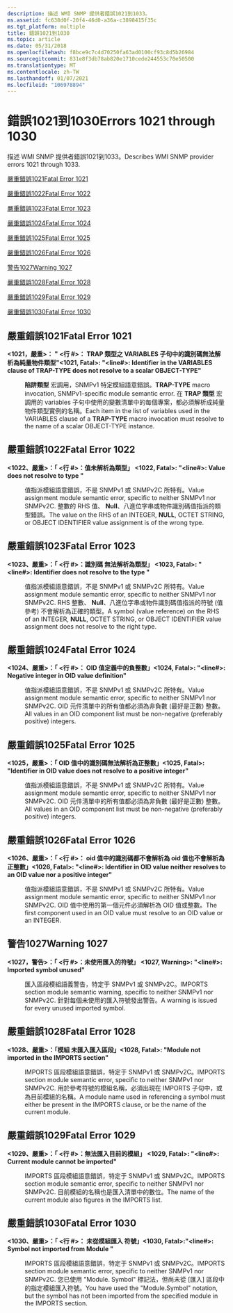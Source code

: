 ```yaml
---
description: 描述 WMI SNMP 提供者錯誤1021到1033。
ms.assetid: fc638d0f-20f4-46d0-a36a-c3898415f35c
ms.tgt_platform: multiple
title: 錯誤1021到1030
ms.topic: article
ms.date: 05/31/2018
ms.openlocfilehash: f8bce9c7c4d70250fa63ad0100cf93c8d5b26984
ms.sourcegitcommit: 831e8f3db78ab820e1710cede244553c70e50500
ms.translationtype: MT
ms.contentlocale: zh-TW
ms.lasthandoff: 01/07/2021
ms.locfileid: "106978894"
---
```

# <a name="errors-1021-through-1030"></a><span data-ttu-id="68346-103">錯誤1021到1030</span><span class="sxs-lookup"><span data-stu-id="68346-103">Errors 1021 through 1030</span></span>

<span data-ttu-id="68346-104">描述 WMI SNMP 提供者錯誤1021到1033。</span><span class="sxs-lookup"><span data-stu-id="68346-104">Describes WMI SNMP provider errors 1021 through 1033.</span></span>

[<span data-ttu-id="68346-105">嚴重錯誤1021</span><span class="sxs-lookup"><span data-stu-id="68346-105">Fatal Error 1021</span></span>](#fatal-error-1021)

[<span data-ttu-id="68346-106">嚴重錯誤1022</span><span class="sxs-lookup"><span data-stu-id="68346-106">Fatal Error 1022</span></span>](#fatal-error-1022)

[<span data-ttu-id="68346-107">嚴重錯誤1023</span><span class="sxs-lookup"><span data-stu-id="68346-107">Fatal Error 1023</span></span>](#fatal-error-1023)

[<span data-ttu-id="68346-108">嚴重錯誤1024</span><span class="sxs-lookup"><span data-stu-id="68346-108">Fatal Error 1024</span></span>](#fatal-error-1024)

[<span data-ttu-id="68346-109">嚴重錯誤1025</span><span class="sxs-lookup"><span data-stu-id="68346-109">Fatal Error 1025</span></span>](#fatal-error-1025)

[<span data-ttu-id="68346-110">嚴重錯誤1026</span><span class="sxs-lookup"><span data-stu-id="68346-110">Fatal Error 1026</span></span>](#fatal-error-1026)

[<span data-ttu-id="68346-111">警告1027</span><span class="sxs-lookup"><span data-stu-id="68346-111">Warning 1027</span></span>](#warning-1027)

[<span data-ttu-id="68346-112">嚴重錯誤1028</span><span class="sxs-lookup"><span data-stu-id="68346-112">Fatal Error 1028</span></span>](#fatal-error-1028)

[<span data-ttu-id="68346-113">嚴重錯誤1029</span><span class="sxs-lookup"><span data-stu-id="68346-113">Fatal Error 1029</span></span>](#fatal-error-1029)

[<span data-ttu-id="68346-114">嚴重錯誤1030</span><span class="sxs-lookup"><span data-stu-id="68346-114">Fatal Error 1030</span></span>](#fatal-error-1030)

## <a name="fatal-error-1021"></a><span data-ttu-id="68346-115">嚴重錯誤1021</span><span class="sxs-lookup"><span data-stu-id="68346-115">Fatal Error 1021</span></span>

<dl> <dt>

<span data-ttu-id="68346-116"><span id="_1021__Fatal_____fileName__line____Identifier__identifier__in_the_VARIABLES_clause_of_TRAP-TYPE_does_not_resolve_to_a_scalar_OBJECT-TYPE_"></span><span id="_1021__fatal_____filename__line____identifier__identifier__in_the_variables_clause_of_trap-type_does_not_resolve_to_a_scalar_object-type_"></span><span id="_1021__FATAL_____FILENAME__LINE____IDENTIFIER__IDENTIFIER__IN_THE_VARIABLES_CLAUSE_OF_TRAP-TYPE_DOES_NOT_RESOLVE_TO_A_SCALAR_OBJECT-TYPE_"></span>**<1021，嚴重>： " <fileName><行 \#>： <identifier> TRAP 類型之 VARIABLES 子句中的識別碼無法解析為純量物件類型"**</span><span class="sxs-lookup"><span data-stu-id="68346-116"><span id="_1021__Fatal_____fileName__line____Identifier__identifier__in_the_VARIABLES_clause_of_TRAP-TYPE_does_not_resolve_to_a_scalar_OBJECT-TYPE_"></span><span id="_1021__fatal_____filename__line____identifier__identifier__in_the_variables_clause_of_trap-type_does_not_resolve_to_a_scalar_object-type_"></span><span id="_1021__FATAL_____FILENAME__LINE____IDENTIFIER__IDENTIFIER__IN_THE_VARIABLES_CLAUSE_OF_TRAP-TYPE_DOES_NOT_RESOLVE_TO_A_SCALAR_OBJECT-TYPE_"></span>**<1021, Fatal>: "<fileName><line\#>: Identifier <identifier> in the VARIABLES clause of TRAP-TYPE does not resolve to a scalar OBJECT-TYPE"**</span></span>
</dt> <dd>

<span data-ttu-id="68346-117">**陷阱類型** 宏調用，SNMPv1 特定模組語意錯誤。</span><span class="sxs-lookup"><span data-stu-id="68346-117">**TRAP-TYPE** macro invocation, SNMPv1-specific module semantic error.</span></span> <span data-ttu-id="68346-118">在 **TRAP 類型** 宏調用的 variables 子句中使用的變數清單中的每個專案，都必須解析成純量物件類型實例的名稱。</span><span class="sxs-lookup"><span data-stu-id="68346-118">Each item in the list of variables used in the VARIABLES clause of a **TRAP-TYPE** macro invocation must resolve to the name of a scalar OBJECT-TYPE instance.</span></span>

</dd> </dl>

## <a name="fatal-error-1022"></a><span data-ttu-id="68346-119">嚴重錯誤1022</span><span class="sxs-lookup"><span data-stu-id="68346-119">Fatal Error 1022</span></span>

<dl> <dt>

<span data-ttu-id="68346-120"><span id="_1022__Fatal_____fileName__line____Value_does_not_resolve_to_type__type__"></span><span id="_1022__fatal_____filename__line____value_does_not_resolve_to_type__type__"></span><span id="_1022__FATAL_____FILENAME__LINE____VALUE_DOES_NOT_RESOLVE_TO_TYPE__TYPE__"></span>**<1022、嚴重>：「 <fileName><行 \#>：值未解析為類型」 <type>**</span><span class="sxs-lookup"><span data-stu-id="68346-120"><span id="_1022__Fatal_____fileName__line____Value_does_not_resolve_to_type__type__"></span><span id="_1022__fatal_____filename__line____value_does_not_resolve_to_type__type__"></span><span id="_1022__FATAL_____FILENAME__LINE____VALUE_DOES_NOT_RESOLVE_TO_TYPE__TYPE__"></span>**<1022, Fatal>: "<fileName><line\#>: Value does not resolve to type <type>"**</span></span>
</dt> <dd>

<span data-ttu-id="68346-121">值指派模組語意錯誤，不是 SNMPv1 或 SNMPv2C 所特有。</span><span class="sxs-lookup"><span data-stu-id="68346-121">Value assignment module semantic error, specific to neither SNMPv1 nor SNMPv2C.</span></span> <span data-ttu-id="68346-122">整數的 RHS 值、 **Null**、八進位字串或物件識別碼值指派的類型錯誤。</span><span class="sxs-lookup"><span data-stu-id="68346-122">The value on the RHS of an INTEGER, **NULL**, OCTET STRING, or OBJECT IDENTIFIER value assignment is of the wrong type.</span></span>

</dd> </dl>

## <a name="fatal-error-1023"></a><span data-ttu-id="68346-123">嚴重錯誤1023</span><span class="sxs-lookup"><span data-stu-id="68346-123">Fatal Error 1023</span></span>

<dl> <dt>

<span data-ttu-id="68346-124"><span id="_1023__Fatal_____fileName__line____Identifier__identifier__does_not_resolve_to_the_type__identifier__"></span><span id="_1023__fatal_____filename__line____identifier__identifier__does_not_resolve_to_the_type__identifier__"></span><span id="_1023__FATAL_____FILENAME__LINE____IDENTIFIER__IDENTIFIER__DOES_NOT_RESOLVE_TO_THE_TYPE__IDENTIFIER__"></span>**<1023、嚴重>：「 <fileName><行 \#>：識別碼 <identifier> 無法解析為類型」 <identifier>**</span><span class="sxs-lookup"><span data-stu-id="68346-124"><span id="_1023__Fatal_____fileName__line____Identifier__identifier__does_not_resolve_to_the_type__identifier__"></span><span id="_1023__fatal_____filename__line____identifier__identifier__does_not_resolve_to_the_type__identifier__"></span><span id="_1023__FATAL_____FILENAME__LINE____IDENTIFIER__IDENTIFIER__DOES_NOT_RESOLVE_TO_THE_TYPE__IDENTIFIER__"></span>**<1023, Fatal>: "<fileName><line\#>: Identifier <identifier> does not resolve to the type <identifier>"**</span></span>
</dt> <dd>

<span data-ttu-id="68346-125">值指派模組語意錯誤，不是 SNMPv1 或 SNMPv2C 所特有。</span><span class="sxs-lookup"><span data-stu-id="68346-125">Value assignment module semantic error, specific to neither SNMPv1 nor SNMPv2C.</span></span> <span data-ttu-id="68346-126">RHS 整數、 **Null**、八進位字串或物件識別碼值指派的符號 (值參考) 不會解析為正確的類型。</span><span class="sxs-lookup"><span data-stu-id="68346-126">A symbol (value reference) on the RHS of an INTEGER, **NULL**, OCTET STRING, or OBJECT IDENTIFIER value assignment does not resolve to the right type.</span></span>

</dd> </dl>

## <a name="fatal-error-1024"></a><span data-ttu-id="68346-127">嚴重錯誤1024</span><span class="sxs-lookup"><span data-stu-id="68346-127">Fatal Error 1024</span></span>

<dl> <dt>

<span data-ttu-id="68346-128"><span id="_1024__Fatal_____fileName__line____Negative_integer_in_OID_value_definition_"></span><span id="_1024__fatal_____filename__line____negative_integer_in_oid_value_definition_"></span><span id="_1024__FATAL_____FILENAME__LINE____NEGATIVE_INTEGER_IN_OID_VALUE_DEFINITION_"></span>**<1024、嚴重>：「 <fileName><行 \#>： OID 值定義中的負整數」**</span><span class="sxs-lookup"><span data-stu-id="68346-128"><span id="_1024__Fatal_____fileName__line____Negative_integer_in_OID_value_definition_"></span><span id="_1024__fatal_____filename__line____negative_integer_in_oid_value_definition_"></span><span id="_1024__FATAL_____FILENAME__LINE____NEGATIVE_INTEGER_IN_OID_VALUE_DEFINITION_"></span>**<1024, Fatal>: "<fileName><line\#>: Negative integer in OID value definition"**</span></span>
</dt> <dd>

<span data-ttu-id="68346-129">值指派模組語意錯誤，不是 SNMPv1 或 SNMPv2C 所特有。</span><span class="sxs-lookup"><span data-stu-id="68346-129">Value assignment module semantic error, specific to neither SNMPv1 nor SNMPv2C.</span></span> <span data-ttu-id="68346-130">OID 元件清單中的所有值都必須為非負數 (最好是正數) 整數。</span><span class="sxs-lookup"><span data-stu-id="68346-130">All values in an OID component list must be non-negative (preferably positive) integers.</span></span>

</dd> </dl>

## <a name="fatal-error-1025"></a><span data-ttu-id="68346-131">嚴重錯誤1025</span><span class="sxs-lookup"><span data-stu-id="68346-131">Fatal Error 1025</span></span>

<dl> <dt>

<span data-ttu-id="68346-132"><span id="_1025__Fatal____Identifier__identifier__in_OID_value_does_not_resolve_to_a_positive_integer_"></span><span id="_1025__fatal____identifier__identifier__in_oid_value_does_not_resolve_to_a_positive_integer_"></span><span id="_1025__FATAL____IDENTIFIER__IDENTIFIER__IN_OID_VALUE_DOES_NOT_RESOLVE_TO_A_POSITIVE_INTEGER_"></span>**<1025，嚴重>：「 <identifier> OID 值中的識別碼無法解析為正整數」**</span><span class="sxs-lookup"><span data-stu-id="68346-132"><span id="_1025__Fatal____Identifier__identifier__in_OID_value_does_not_resolve_to_a_positive_integer_"></span><span id="_1025__fatal____identifier__identifier__in_oid_value_does_not_resolve_to_a_positive_integer_"></span><span id="_1025__FATAL____IDENTIFIER__IDENTIFIER__IN_OID_VALUE_DOES_NOT_RESOLVE_TO_A_POSITIVE_INTEGER_"></span>**<1025, Fatal>: "Identifier <identifier> in OID value does not resolve to a positive integer"**</span></span>
</dt> <dd>

<span data-ttu-id="68346-133">值指派模組語意錯誤，不是 SNMPv1 或 SNMPv2C 所特有。</span><span class="sxs-lookup"><span data-stu-id="68346-133">Value assignment module semantic error, specific to neither SNMPv1 nor SNMPv2C.</span></span> <span data-ttu-id="68346-134">OID 元件清單中的所有值都必須為非負數 (最好是正數) 整數。</span><span class="sxs-lookup"><span data-stu-id="68346-134">All values in an OID component list must be non-negative (preferably positive) integers.</span></span>

</dd> </dl>

## <a name="fatal-error-1026"></a><span data-ttu-id="68346-135">嚴重錯誤1026</span><span class="sxs-lookup"><span data-stu-id="68346-135">Fatal Error 1026</span></span>

<dl> <dt>

<span data-ttu-id="68346-136"><span id="_1026__Fatal_____fileName__line____Identifier__identifier__in_OID_value_neither_resolves_to_an_OID_value_nor_a_positive_integer_"></span><span id="_1026__fatal_____filename__line____identifier__identifier__in_oid_value_neither_resolves_to_an_oid_value_nor_a_positive_integer_"></span><span id="_1026__FATAL_____FILENAME__LINE____IDENTIFIER__IDENTIFIER__IN_OID_VALUE_NEITHER_RESOLVES_TO_AN_OID_VALUE_NOR_A_POSITIVE_INTEGER_"></span>**<1026、嚴重>：「 <fileName><行 \#>： <identifier> oid 值中的識別碼都不會解析為 oid 值也不會解析為正整數」**</span><span class="sxs-lookup"><span data-stu-id="68346-136"><span id="_1026__Fatal_____fileName__line____Identifier__identifier__in_OID_value_neither_resolves_to_an_OID_value_nor_a_positive_integer_"></span><span id="_1026__fatal_____filename__line____identifier__identifier__in_oid_value_neither_resolves_to_an_oid_value_nor_a_positive_integer_"></span><span id="_1026__FATAL_____FILENAME__LINE____IDENTIFIER__IDENTIFIER__IN_OID_VALUE_NEITHER_RESOLVES_TO_AN_OID_VALUE_NOR_A_POSITIVE_INTEGER_"></span>**<1026, Fatal>: "<fileName><line\#>: Identifier <identifier> in OID value neither resolves to an OID value nor a positive integer"**</span></span>
</dt> <dd>

<span data-ttu-id="68346-137">值指派模組語意錯誤，不是 SNMPv1 或 SNMPv2C 所特有。</span><span class="sxs-lookup"><span data-stu-id="68346-137">Value assignment module semantic error, specific to neither SNMPv1 nor SNMPv2C.</span></span> <span data-ttu-id="68346-138">OID 值中使用的第一個元件必須解析為 OID 值或整數。</span><span class="sxs-lookup"><span data-stu-id="68346-138">The first component used in an OID value must resolve to an OID value or an INTEGER.</span></span>

</dd> </dl>

## <a name="warning-1027"></a><span data-ttu-id="68346-139">警告1027</span><span class="sxs-lookup"><span data-stu-id="68346-139">Warning 1027</span></span>

<dl> <dt>

<span data-ttu-id="68346-140"><span id="_1027__Warning_____fileName__line____Imported_symbol__identifier__unused_"></span><span id="_1027__warning_____filename__line____imported_symbol__identifier__unused_"></span><span id="_1027__WARNING_____FILENAME__LINE____IMPORTED_SYMBOL__IDENTIFIER__UNUSED_"></span>**<1027，警告>：「 <fileName><行 \#>：未使用匯入的符號」 <identifier>**</span><span class="sxs-lookup"><span data-stu-id="68346-140"><span id="_1027__Warning_____fileName__line____Imported_symbol__identifier__unused_"></span><span id="_1027__warning_____filename__line____imported_symbol__identifier__unused_"></span><span id="_1027__WARNING_____FILENAME__LINE____IMPORTED_SYMBOL__IDENTIFIER__UNUSED_"></span>**<1027, Warning>: "<fileName><line\#>: Imported symbol <identifier> unused"**</span></span>
</dt> <dd>

<span data-ttu-id="68346-141">匯入區段模組語義警告，特定于 SNMPv1 或 SNMPv2C。</span><span class="sxs-lookup"><span data-stu-id="68346-141">IMPORTS section module semantic warning, specific to neither SNMPv1 nor SNMPv2C.</span></span> <span data-ttu-id="68346-142">針對每個未使用的匯入符號發出警告。</span><span class="sxs-lookup"><span data-stu-id="68346-142">A warning is issued for every unused imported symbol.</span></span>

</dd> </dl>

## <a name="fatal-error-1028"></a><span data-ttu-id="68346-143">嚴重錯誤1028</span><span class="sxs-lookup"><span data-stu-id="68346-143">Fatal Error 1028</span></span>

<dl> <dt>

<span data-ttu-id="68346-144"><span id="_1028__Fatal____Module__identifier__not_imported_in_the_IMPORTS_section_"></span><span id="_1028__fatal____module__identifier__not_imported_in_the_imports_section_"></span><span id="_1028__FATAL____MODULE__IDENTIFIER__NOT_IMPORTED_IN_THE_IMPORTS_SECTION_"></span>**<1028、嚴重>：「模組 <identifier> 未匯入匯入區段」**</span><span class="sxs-lookup"><span data-stu-id="68346-144"><span id="_1028__Fatal____Module__identifier__not_imported_in_the_IMPORTS_section_"></span><span id="_1028__fatal____module__identifier__not_imported_in_the_imports_section_"></span><span id="_1028__FATAL____MODULE__IDENTIFIER__NOT_IMPORTED_IN_THE_IMPORTS_SECTION_"></span>**<1028, Fatal>: "Module <identifier> not imported in the IMPORTS section"**</span></span>
</dt> <dd>

<span data-ttu-id="68346-145">IMPORTS 區段模組語意錯誤，特定于 SNMPv1 或 SNMPv2C。</span><span class="sxs-lookup"><span data-stu-id="68346-145">IMPORTS section module semantic error, specific to neither SNMPv1 nor SNMPv2C.</span></span> <span data-ttu-id="68346-146">用於參考符號的模組名稱，必須出現在 IMPORTS 子句中，或為目前模組的名稱。</span><span class="sxs-lookup"><span data-stu-id="68346-146">A module name used in referencing a symbol must either be present in the IMPORTS clause, or be the name of the current module.</span></span>

</dd> </dl>

## <a name="fatal-error-1029"></a><span data-ttu-id="68346-147">嚴重錯誤1029</span><span class="sxs-lookup"><span data-stu-id="68346-147">Fatal Error 1029</span></span>

<dl> <dt>

<span data-ttu-id="68346-148"><span id="_1029__Fatal_____fileName__line____Current_module__identifier__cannot_be_imported_"></span><span id="_1029__fatal_____filename__line____current_module__identifier__cannot_be_imported_"></span><span id="_1029__FATAL_____FILENAME__LINE____CURRENT_MODULE__IDENTIFIER__CANNOT_BE_IMPORTED_"></span>**<1029、嚴重>：「 <fileName><行 \#>：無法匯入目前的模組」 <identifier>**</span><span class="sxs-lookup"><span data-stu-id="68346-148"><span id="_1029__Fatal_____fileName__line____Current_module__identifier__cannot_be_imported_"></span><span id="_1029__fatal_____filename__line____current_module__identifier__cannot_be_imported_"></span><span id="_1029__FATAL_____FILENAME__LINE____CURRENT_MODULE__IDENTIFIER__CANNOT_BE_IMPORTED_"></span>**<1029, Fatal>: "<fileName><line\#>: Current module <identifier> cannot be imported"**</span></span>
</dt> <dd>

<span data-ttu-id="68346-149">IMPORTS 區段模組語意錯誤，特定于 SNMPv1 或 SNMPv2C。</span><span class="sxs-lookup"><span data-stu-id="68346-149">IMPORTS section module semantic error, specific to neither SNMPv1 nor SNMPv2C.</span></span> <span data-ttu-id="68346-150">目前模組的名稱也是匯入清單中的數位。</span><span class="sxs-lookup"><span data-stu-id="68346-150">The name of the current module also figures in the IMPORTS list.</span></span>

</dd> </dl>

## <a name="fatal-error-1030"></a><span data-ttu-id="68346-151">嚴重錯誤1030</span><span class="sxs-lookup"><span data-stu-id="68346-151">Fatal Error 1030</span></span>

<dl> <dt>

<span data-ttu-id="68346-152"><span id="_1030__Fatal____fileName__line____Symbol__identifier__not_imported_from_Module__identifier__"></span><span id="_1030__fatal____filename__line____symbol__identifier__not_imported_from_module__identifier__"></span><span id="_1030__FATAL____FILENAME__LINE____SYMBOL__IDENTIFIER__NOT_IMPORTED_FROM_MODULE__IDENTIFIER__"></span>**<1030、嚴重>：「 <fileName><行 \#>： <identifier> 未從模組匯入 <identifier> 符號」**</span><span class="sxs-lookup"><span data-stu-id="68346-152"><span id="_1030__Fatal____fileName__line____Symbol__identifier__not_imported_from_Module__identifier__"></span><span id="_1030__fatal____filename__line____symbol__identifier__not_imported_from_module__identifier__"></span><span id="_1030__FATAL____FILENAME__LINE____SYMBOL__IDENTIFIER__NOT_IMPORTED_FROM_MODULE__IDENTIFIER__"></span>**<1030, Fatal>:"<fileName><line\#>: Symbol <identifier> not imported from Module <identifier>"**</span></span>
</dt> <dd>

<span data-ttu-id="68346-153">IMPORTS 區段模組語意錯誤，特定于 SNMPv1 或 SNMPv2C。</span><span class="sxs-lookup"><span data-stu-id="68346-153">IMPORTS section module semantic error, specific to neither SNMPv1 nor SNMPv2C.</span></span> <span data-ttu-id="68346-154">您已使用 "Module. Symbol" 標記法，但尚未從 [匯入] 區段中的指定模組匯入符號。</span><span class="sxs-lookup"><span data-stu-id="68346-154">You have used the "Module.Symbol" notation, but the symbol has not been imported from the specified module in the IMPORTS section.</span></span>

</dd> </dl>

 

 



